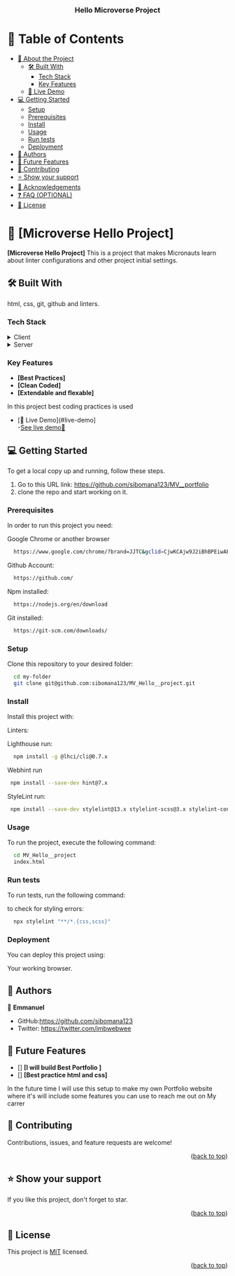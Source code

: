 <a name="readme-top"></a>

<div align="center">
  <br/>

  <h3><b>Hello Microverse Project</b></h3>

</div>

# 📗 Table of Contents

- [📖 About the Project](#about-project)
  - [🛠 Built With](#built-with)
    - [Tech Stack](#tech-stack)
    - [Key Features](#key-features)
  - [🚀 Live Demo](#live-demo)
- [💻 Getting Started](#getting-started)
  - [Setup](#setup)
  - [Prerequisites](#prerequisites)
  - [Install](#install)
  - [Usage](#usage)
  - [Run tests](#run-tests)
  - [Deployment](#deployment)
- [👥 Authors](#authors)
- [🔭 Future Features](#future-features)
- [🤝 Contributing](#contributing)
- [⭐️ Show your support](#support)
- [🙏 Acknowledgements](#acknowledgements)
- [❓ FAQ (OPTIONAL)](#faq)
- [📝 License](#license)

# 📖 [Microverse Hello Project] <a name="about-project"></a>

**[Microverse Hello Project]** This is a project that makes Micronauts learn about linter configurations and other project initial settings.

## 🛠 Built With <a name="built-with"></a>

html, css, git, github and linters.

### Tech Stack <a name="tech-stack"></a>

<details>
  <summary>Client</summary>
  <ul>
    <li><a href="https://www.microverse.org/">HTML5</a></li>
    <li><a href="https://www.microverse.org/">CSS3</a></li>
  </ul>
</details>

<details>
  <summary>Server</summary>
  <ul>
    <li><a href="https://marketplace.visualstudio.com/items?itemName=ritwickdey.LiveServer">VS CODE Live Server Extension</a></li>
  </ul>
</details>

### Key Features <a name="key-features"></a>

- **[Best Practices]**
- **[Clean Coded]**
- **[Extendable and flexable]**

In this project best coding practices is used

 - [🚀 Live Demo](#live-demo] <br>
 -<a href="#live">See live demo🚀</a>

  

## 💻 Getting Started <a name="getting-started"></a>

To get a local copy up and running, follow these steps.

1. Go to this URL link: https://github.com/sibomana123/MV__portfolio
2. clone the repo and start working on it.

### Prerequisites

In order to run this project you need:

Google Chrome or another browser

```sh
  https://www.google.com/chrome/?brand=JJTC&gclid=CjwKCAjw9J2iBhBPEiwAErwpeSDcMFWiIQWj2u5GY6owZ7OaOHw7dYYCHW7uTR4kvYosNJYd4wt4VxoCiywQAvD_BwE&gclsrc=aw.ds
```

Github Account:

```sh
  https://github.com/
```

Npm installed:

```sh
  https://nodejs.org/en/download
```

Git installed:

```sh
  https://git-scm.com/downloads/
```

### Setup

Clone this repository to your desired folder:

```sh
  cd my-folder
  git clone git@github.com:sibomana123/MV_Hello__project.git
```

### Install

Install this project with:

Linters:

Lighthouse run:

```sh
  npm install -g @lhci/cli@0.7.x
```

Webhint run

```sh
 npm install --save-dev hint@7.x
```

StyleLint run:

```sh
 npm install --save-dev stylelint@13.x stylelint-scss@3.x stylelint-config-standard@21.x stylelint-csstree-validator@1.x
```

### Usage

To run the project, execute the following command:

```sh
  cd MV_Hello__project
  index.html
```

### Run tests

To run tests, run the following command:

to check for styling errors:

```sh
  npx stylelint "**/*.{css,scss}"
```

### Deployment

You can deploy this project using:

Your working browser.

## 👥 Authors <a name="authors"></a>

👤 **Emmanuel**

- GitHub:https://github.com/sibomana123
- Twitter: https://twitter.com/imbwebwee

 ## 🔭 Future Features <a name="future-features"></a>

- [] **[I will build Best Portfolio ]** 
- []  **[Best practice html and css]**

 In the future time I will use this setup to make my own Portfolio website where it's will include some features you can use to reach me out on My carrer

## 🤝 Contributing <a name="contributing"></a>

Contributions, issues, and feature requests are welcome!



<p align="right">(<a href="#readme-top">back to top</a>)</p>

## ⭐️ Show your support <a name="support"></a>

If you like this project, don't forget to star.

<p align="right">(<a href="#readme-top">back to top</a>)</p>

## 📝 License <a name="license"></a>

This project is [MIT](MIT.md) licensed.

<p align="right">(<a href="#readme-top">back to top</a>)</p>
